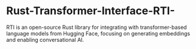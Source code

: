 # Rust-Transformer-Interface-RTI-
RTI is an open-source Rust library for integrating with transformer-based language models from Hugging Face, focusing on generating embeddings and enabling conversational AI.
